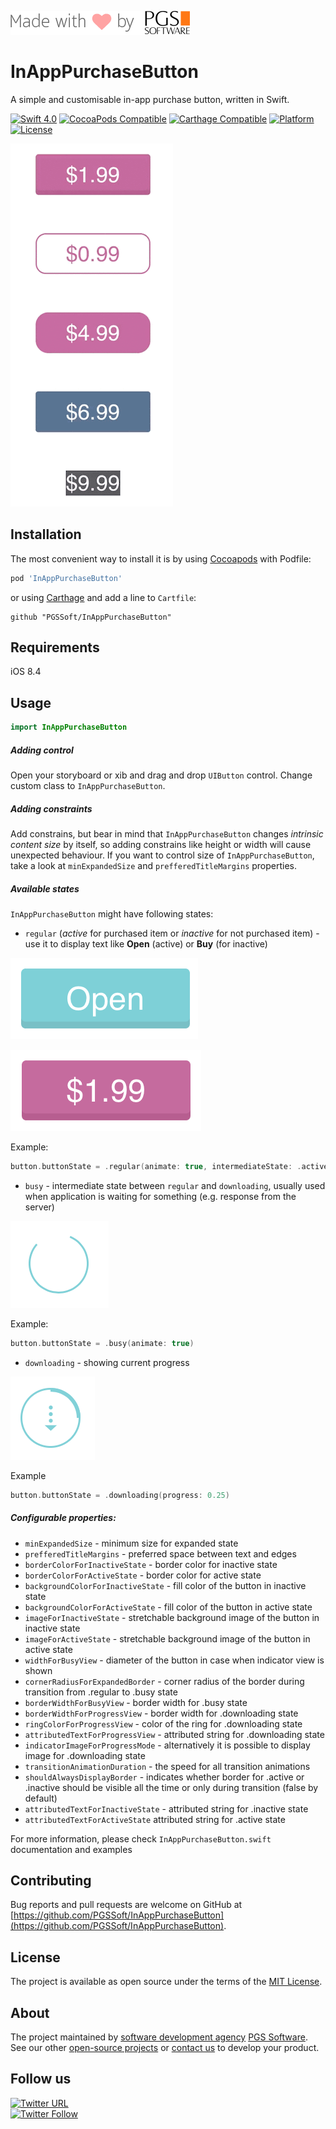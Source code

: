 ![pgssoft-logo.png](Assets/pgssoft-logo.png)

# InAppPurchaseButton

A simple and customisable in-app purchase button, written in Swift.

[![Swift 4.0](https://img.shields.io/badge/Swift-3.0-green.svg?style=flat)](https://swift.org/)
[![CocoaPods Compatible](https://img.shields.io/cocoapods/v/InAppPurchaseButton.svg)](https://cocoapods.org/pods/InAppPurchaseButton)
[![Carthage Compatible](https://img.shields.io/badge/Carthage-compatible-4BC51D.svg?style=flat)](https://github.com/Carthage/Carthage)
[![Platform](https://img.shields.io/cocoapods/p/InAppPurchaseButton.svg)](http://cocoadocs.org/docsets/InAppPurchaseButton)
[![License](https://img.shields.io/cocoapods/l/InAppPurchaseButton.svg)](https://github.com/PGSSoft/InAppPurchaseButton)

![InAppPurchaseButton.gif](Assets/InAppPurchaseButton.gif)

## Installation

The most convenient way to install it is by using [Cocoapods](https://cocoapods.org/) with Podfile:

```ruby
pod 'InAppPurchaseButton'
```

or using [Carthage](https://github.com/Carthage/Carthage) and add a line to `Cartfile`:

```
github "PGSSoft/InAppPurchaseButton"
```

## Requirements

iOS 8.4

## Usage

```swift
import InAppPurchaseButton
```

##### Adding control

Open your storyboard or xib and drag and drop `UIButton` control.
Change custom class to `InAppPurchaseButton`.

##### Adding constraints

Add constrains, but bear in mind that `InAppPurchaseButton` changes *intrinsic content size* by itself, so adding constrains like height or width will cause unexpected behaviour. 
If you want to control size of `InAppPurchaseButton`, take a look at `minExpandedSize` and `prefferedTitleMargins` properties.

##### Available states

`InAppPurchaseButton` might have following states:

- `regular` (*active* for purchased item or *inactive* for not purchased item) - use it to display text like **Open** (active) or **Buy** (for inactive)

![inactive.png](Assets/inactive.png)

![active.png](Assets/active.png)

Example:
```swift
button.buttonState = .regular(animate: true, intermediateState: .active)
```

- `busy` - intermediate state between `regular` and `downloading`, usually used when application is waiting for something (e.g. response from the server)

![busy.png](Assets/busy.png)

Example:
```swift
button.buttonState = .busy(animate: true)
```

- `downloading` - showing current progress

![downloading.png](Assets/downloading.png)

Example
```swift
button.buttonState = .downloading(progress: 0.25)
```

##### Configurable properties:
- `minExpandedSize` - minimum size for expanded state
- `prefferedTitleMargins` - preferred space between text and edges
- `borderColorForInactiveState` - border color for inactive state
- `borderColorForActiveState` - border color for active state
- `backgroundColorForInactiveState` - fill color of the button in inactive state
- `backgroundColorForActiveState` - fill color of the button in active state
- `imageForInactiveState` - stretchable background image of the button in inactive state
- `imageForActiveState` - stretchable background image of the button in active state
- `widthForBusyView` - diameter of the button in case when indicator view is shown
- `cornerRadiusForExpandedBorder` - corner radius of the border during transition from .regular to .busy state
- `borderWidthForBusyView` - border width for .busy state
- `borderWidthForProgressView` - border width for .downloading state
- `ringColorForProgressView` - color of the ring for .downloading state
- `attributedTextForProgressView` - attributed string for .downloading state
- `indicatorImageForProgressMode` - alternatively it is possible to display image for .downloading state
- `transitionAnimationDuration` - the speed for all transition animations
- `shouldAlwaysDisplayBorder` - indicates whether border for .active or .inactive should be visible all the time or only during transition (false by default)
- `attributedTextForInactiveState` - attributed string for .inactive state
- `attributedTextForActiveState` attributed string for .active state

For more information, please check ```InAppPurchaseButton.swift``` documentation and examples

## Contributing

Bug reports and pull requests are welcome on GitHub at [https://github.com/PGSSoft/InAppPurchaseButton](https://github.com/PGSSoft/InAppPurchaseButton).

## License

The project is available as open source under the terms of the [MIT License](http://opensource.org/licenses/MIT).

## About

The project maintained by [software development agency](https://www.pgs-soft.com/) [PGS Software](https://www.pgs-soft.com/).
See our other [open-source projects](https://github.com/PGSSoft) or [contact us](https://www.pgs-soft.com/contact-us/) to develop your product.

## Follow us

[![Twitter URL](https://img.shields.io/twitter/url/http/shields.io.svg?style=social)](https://twitter.com/intent/tweet?text=https://github.com/PGSSoft/InAppPurchaseButton)  
[![Twitter Follow](https://img.shields.io/twitter/follow/pgssoftware.svg?style=social&label=Follow)](https://twitter.com/pgssoftware)

